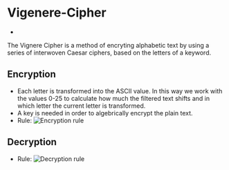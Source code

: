 # Vigenere-Cipher
-

The Vignere Cipher is a method of encryting alphabetic text by using a series of interwoven Caesar ciphers, based on the letters of a keyword.

Encryption
-
-  Each letter is transformed into the ASCII value. In this way we work with the values 0-25 to calculate how much the filtered text shifts and in which letter the current letter is transformed.
-  A key is needed in order to algebrically encrypt the plain text.
- Rule: ![Encryption rule](https://wikimedia.org/api/rest_v1/media/math/render/svg/099f63c1c54cf9196d44a9210a275ae3b9121ec1)

Decryption
-
- Rule: ![Decryption rule](https://wikimedia.org/api/rest_v1/media/math/render/svg/c9b6e7fd40c1c31b56d00bc85cfe0563be8a8952)
